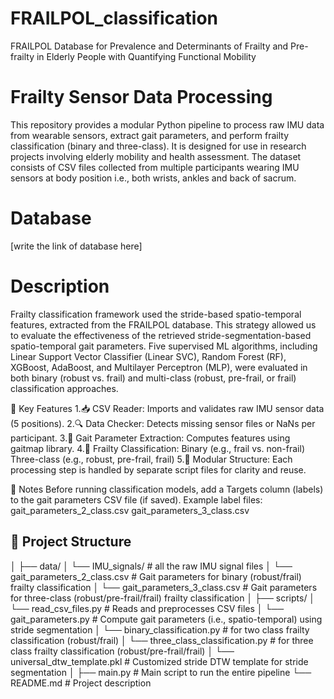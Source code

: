 # FRAILPOL_classification
FRAILPOL Database for Prevalence and Determinants of Frailty and Pre-frailty in Elderly People with Quantifying Functional Mobility

# Frailty Sensor Data Processing
This repository provides a modular Python pipeline to process raw IMU data from wearable sensors, extract gait parameters, and perform frailty classification (binary and three-class). It is designed for use in research projects involving elderly mobility and health assessment. The dataset consists of CSV files collected from multiple participants wearing IMU sensors at body position i.e., both wrists, ankles and back of sacrum.

# Database
[write the link of database here]

# Description
Frailty classification framework used the stride-based spatio-temporal features, extracted from the FRAILPOL database. This strategy allowed us to evaluate the effectiveness of the retrieved stride-segmentation-based spatio-temporal gait parameters. Five supervised ML algorithms, including Linear Support Vector Classifier (Linear SVC), Random Forest (RF), XGBoost, AdaBoost, and Multilayer Perceptron (MLP), were evaluated in both binary (robust vs. frail) and multi-class (robust, pre-frail, or frail) classification approaches.

🔧 Key Features
1.📥 CSV Reader: Imports and validates raw IMU sensor data (5 positions).
2.🔍 Data Checker: Detects missing sensor files or NaNs per participant.
3.🧮 Gait Parameter Extraction: Computes features using gaitmap library.
4.🧠 Frailty Classification:
    Binary (e.g., frail vs. non-frail)
    Three-class (e.g., robust, pre-frail, frail)
5.💾 Modular Structure: Each processing step is handled by separate script files for clarity and reuse.

📝 Notes
Before running classification models, add a Targets column (labels) to the gait parameters CSV file (if saved).
Example label files:
    gait_parameters_2_class.csv
    gait_parameters_3_class.csv

## 📁 Project Structure
│
├── data/
│ └── IMU_signals/ # all the raw IMU signal files
│ └── gait_parameters_2_class.csv # Gait parameters for binary (robust/frail) frailty classification
│ └── gait_parameters_3_class.csv # Gait parameters for three-class (robust/pre-frail/frail) frailty classification
│
├── scripts/
│ └── read_csv_files.py # Reads and preprocesses CSV files
│ └── gait_parameters.py # Compute gait parameters (i.e., spatio-temporal) using stride segmentation
│ └── binary_classification.py # for two class frailty classification (robust/frail)
│ └── three_class_classification.py # for three class frailty classification (robust/pre-frail/frail)
│ └── universal_dtw_template.pkl # Customized stride DTW template for stride segmentation
│
├── main.py # Main script to run the entire pipeline
└── README.md # Project description

